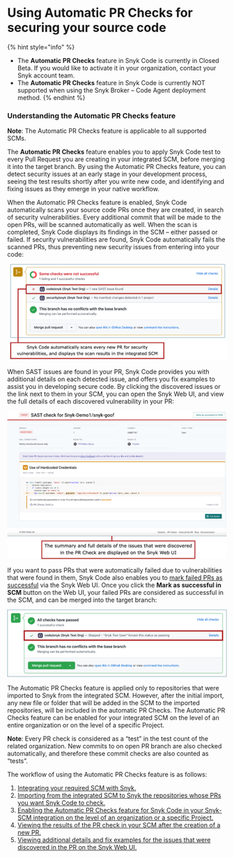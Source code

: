 # Using Automatic PR Checks for securing your source code

{% hint style="info" %}
* The **Automatic PR Checks** feature in Snyk Code is currently in Closed Beta. If you would like to activate it in your organization, contact your Snyk account team.
* The **Automatic PR Checks** feature in Snyk Code is currently NOT supported when using the Snyk Broker – Code Agent deployment method.
{% endhint %}

### Understanding the Automatic PR Checks feature

**Note**: The Automatic PR Checks feature is applicable to all supported SCMs.

The **Automatic PR Checks** feature enables you to apply Snyk Code test to every Pull Request you are creating in your integrated SCM, before merging it into the target branch. By using the Automatic PR Checks feature, you can detect security issues at an early stage in your development process, seeing the test results shortly after you write new code, and identifying and fixing issues as they emerge in your native workflow.

When the Automatic PR Checks feature is enabled, Snyk Code automatically scans your source code PRs once they are created, in search of security vulnerabilities. Every additional commit that will be made to the open PRs, will be scanned automatically as well. When the scan is completed, Snyk Code displays its findings in the SCM – either passed or failed. If security vulnerabilities are found, Snyk Code automatically fails the scanned PRs, thus preventing new security issues from entering into your code:

![](<../../../.gitbook/assets/Snyk Code - PR Checks - GitHub - Some Checks Failed - Intro.png>)

When SAST issues are found in your PR, Snyk Code provides you with additional details on each detected issue, and offers you fix examples to assist you in developing secure code. By clicking the discovered issues or the link next to them in your SCM, you can open the Snyk Web UI, and view the full details of each discovered vulnerability in your PR:

![](<../../../.gitbook/assets/image (13).png>)

If you want to pass PRs that were automatically failed due to vulnerabilities that were found in them, Snyk Code also enables you to [mark failed PRs as successful](viewing-and-working-with-the-pr-check-results-on-the-snyk-web-ui.md#\_ref105582006) via the Snyk Web UI. Once you click the **Mark as successful in SCM** button on the Web UI, your failed PRs are considered as successful in the SCM, and can be merged into the target branch:

![](<../../../.gitbook/assets/Snyk Code - PR Checks - Mark as successful - On GitHub (1).png>)

The Automatic PR Checks feature is applied only to repositories that were imported to Snyk from the integrated SCM. However, after the initial import, any new file or folder that will be added in the SCM to the imported repositories, will be included in the automatic PR Checks. The Automatic PR Checks feature can be enabled for your integrated SCM on the level of an entire organization or on the level of a specific Project.

**Note**: Every PR check is considered as a “test” in the test count of the related organization. New commits to on open PR branch are also checked automatically, and therefore these commit checks are also counted as “tests”.

The workflow of using the Automatic PR Checks feature is as follows:

1. [Integrating your required SCM with Snyk.](../getting-started-with-snyk-code/activating-snyk-code-using-the-web-ui/step-2-integrating-your-source-control-system-with-snyk-code.md)
2. [Importing from the integrated SCM to Snyk the repositories whose PRs you want Snyk Code to check.](../getting-started-with-snyk-code/activating-snyk-code-using-the-web-ui/step-3-importing-repositories-to-snyk-for-the-snyk-code-testing/)
3. [Enabling the Automatic PR Checks feature for Snyk Code in your Snyk-SCM integration on the level of an organization or a specific Project.](enabling-the-automatic-pr-checks.md)
4. [Viewing the results of the PR check in your SCM after the creation of a new PR.](viewing-the-pr-checks-in-your-scm.md)
5. [Viewing additional details and fix examples for the issues that were discovered in the PR on the Snyk Web UI.](viewing-and-working-with-the-pr-check-results-on-the-snyk-web-ui.md)
